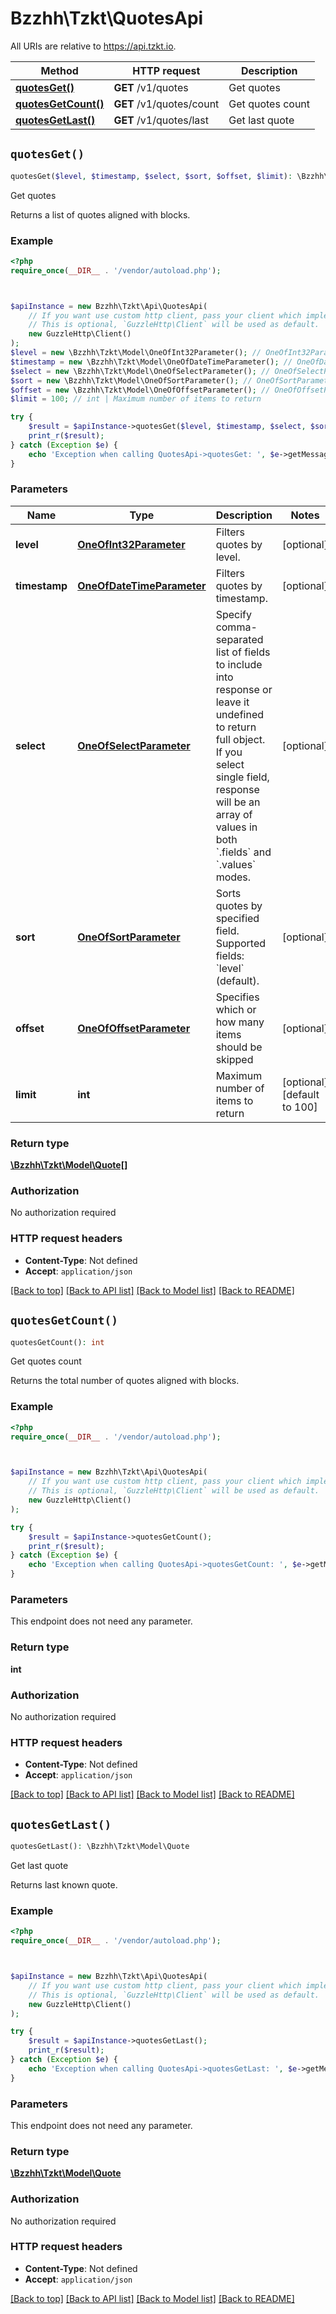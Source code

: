 # Bzzhh\Tzkt\QuotesApi

All URIs are relative to https://api.tzkt.io.

Method | HTTP request | Description
------------- | ------------- | -------------
[**quotesGet()**](QuotesApi.md#quotesGet) | **GET** /v1/quotes | Get quotes
[**quotesGetCount()**](QuotesApi.md#quotesGetCount) | **GET** /v1/quotes/count | Get quotes count
[**quotesGetLast()**](QuotesApi.md#quotesGetLast) | **GET** /v1/quotes/last | Get last quote


## `quotesGet()`

```php
quotesGet($level, $timestamp, $select, $sort, $offset, $limit): \Bzzhh\Tzkt\Model\Quote[]
```

Get quotes

Returns a list of quotes aligned with blocks.

### Example

```php
<?php
require_once(__DIR__ . '/vendor/autoload.php');



$apiInstance = new Bzzhh\Tzkt\Api\QuotesApi(
    // If you want use custom http client, pass your client which implements `GuzzleHttp\ClientInterface`.
    // This is optional, `GuzzleHttp\Client` will be used as default.
    new GuzzleHttp\Client()
);
$level = new \Bzzhh\Tzkt\Model\OneOfInt32Parameter(); // OneOfInt32Parameter | Filters quotes by level.
$timestamp = new \Bzzhh\Tzkt\Model\OneOfDateTimeParameter(); // OneOfDateTimeParameter | Filters quotes by timestamp.
$select = new \Bzzhh\Tzkt\Model\OneOfSelectParameter(); // OneOfSelectParameter | Specify comma-separated list of fields to include into response or leave it undefined to return full object. If you select single field, response will be an array of values in both `.fields` and `.values` modes.
$sort = new \Bzzhh\Tzkt\Model\OneOfSortParameter(); // OneOfSortParameter | Sorts quotes by specified field. Supported fields: `level` (default).
$offset = new \Bzzhh\Tzkt\Model\OneOfOffsetParameter(); // OneOfOffsetParameter | Specifies which or how many items should be skipped
$limit = 100; // int | Maximum number of items to return

try {
    $result = $apiInstance->quotesGet($level, $timestamp, $select, $sort, $offset, $limit);
    print_r($result);
} catch (Exception $e) {
    echo 'Exception when calling QuotesApi->quotesGet: ', $e->getMessage(), PHP_EOL;
}
```

### Parameters

Name | Type | Description  | Notes
------------- | ------------- | ------------- | -------------
 **level** | [**OneOfInt32Parameter**](../Model/.md)| Filters quotes by level. | [optional]
 **timestamp** | [**OneOfDateTimeParameter**](../Model/.md)| Filters quotes by timestamp. | [optional]
 **select** | [**OneOfSelectParameter**](../Model/.md)| Specify comma-separated list of fields to include into response or leave it undefined to return full object. If you select single field, response will be an array of values in both &#x60;.fields&#x60; and &#x60;.values&#x60; modes. | [optional]
 **sort** | [**OneOfSortParameter**](../Model/.md)| Sorts quotes by specified field. Supported fields: &#x60;level&#x60; (default). | [optional]
 **offset** | [**OneOfOffsetParameter**](../Model/.md)| Specifies which or how many items should be skipped | [optional]
 **limit** | **int**| Maximum number of items to return | [optional] [default to 100]

### Return type

[**\Bzzhh\Tzkt\Model\Quote[]**](../Model/Quote.md)

### Authorization

No authorization required

### HTTP request headers

- **Content-Type**: Not defined
- **Accept**: `application/json`

[[Back to top]](#) [[Back to API list]](../../README.md#endpoints)
[[Back to Model list]](../../README.md#models)
[[Back to README]](../../README.md)

## `quotesGetCount()`

```php
quotesGetCount(): int
```

Get quotes count

Returns the total number of quotes aligned with blocks.

### Example

```php
<?php
require_once(__DIR__ . '/vendor/autoload.php');



$apiInstance = new Bzzhh\Tzkt\Api\QuotesApi(
    // If you want use custom http client, pass your client which implements `GuzzleHttp\ClientInterface`.
    // This is optional, `GuzzleHttp\Client` will be used as default.
    new GuzzleHttp\Client()
);

try {
    $result = $apiInstance->quotesGetCount();
    print_r($result);
} catch (Exception $e) {
    echo 'Exception when calling QuotesApi->quotesGetCount: ', $e->getMessage(), PHP_EOL;
}
```

### Parameters

This endpoint does not need any parameter.

### Return type

**int**

### Authorization

No authorization required

### HTTP request headers

- **Content-Type**: Not defined
- **Accept**: `application/json`

[[Back to top]](#) [[Back to API list]](../../README.md#endpoints)
[[Back to Model list]](../../README.md#models)
[[Back to README]](../../README.md)

## `quotesGetLast()`

```php
quotesGetLast(): \Bzzhh\Tzkt\Model\Quote
```

Get last quote

Returns last known quote.

### Example

```php
<?php
require_once(__DIR__ . '/vendor/autoload.php');



$apiInstance = new Bzzhh\Tzkt\Api\QuotesApi(
    // If you want use custom http client, pass your client which implements `GuzzleHttp\ClientInterface`.
    // This is optional, `GuzzleHttp\Client` will be used as default.
    new GuzzleHttp\Client()
);

try {
    $result = $apiInstance->quotesGetLast();
    print_r($result);
} catch (Exception $e) {
    echo 'Exception when calling QuotesApi->quotesGetLast: ', $e->getMessage(), PHP_EOL;
}
```

### Parameters

This endpoint does not need any parameter.

### Return type

[**\Bzzhh\Tzkt\Model\Quote**](../Model/Quote.md)

### Authorization

No authorization required

### HTTP request headers

- **Content-Type**: Not defined
- **Accept**: `application/json`

[[Back to top]](#) [[Back to API list]](../../README.md#endpoints)
[[Back to Model list]](../../README.md#models)
[[Back to README]](../../README.md)
